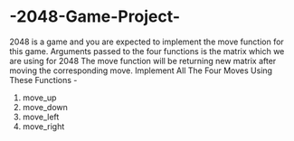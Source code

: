 # -2048-Game-Project-
2048 is a game and you are expected to implement the move function for this game. Arguments passed to the four functions is the matrix which we are using for 2048 The move function will be returning new matrix after moving the corresponding move. 
Implement All The Four Moves Using These Functions -
1. move_up
2. move_down
3. move_left
4. move_right
